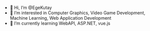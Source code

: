 - 👋 Hi, I’m @EgeKutay
- 👀 I’m interested in Computer Graphics, Video Game Development, Machine Learning, Web Application Development
- 🌱 I’m currently learning WebAPI, ASP.NET, vue.js


<!---
EgeKutay/EgeKutay is a ✨ special ✨ repository because its `README.md` (this file) appears on your GitHub profile.
You can click the Preview link to take a look at your changes.
--->

